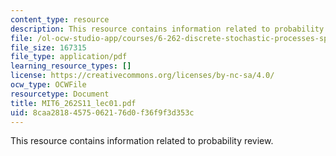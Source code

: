 ```yaml
---
content_type: resource
description: This resource contains information related to probability review.
file: /ol-ocw-studio-app/courses/6-262-discrete-stochastic-processes-spring-2011/8caa28184575062176d0f36f9f3d353c_MIT6_262S11_lec01.pdf
file_size: 167315
file_type: application/pdf
learning_resource_types: []
license: https://creativecommons.org/licenses/by-nc-sa/4.0/
ocw_type: OCWFile
resourcetype: Document
title: MIT6_262S11_lec01.pdf
uid: 8caa2818-4575-0621-76d0-f36f9f3d353c
---
```

This resource contains information related to probability review.